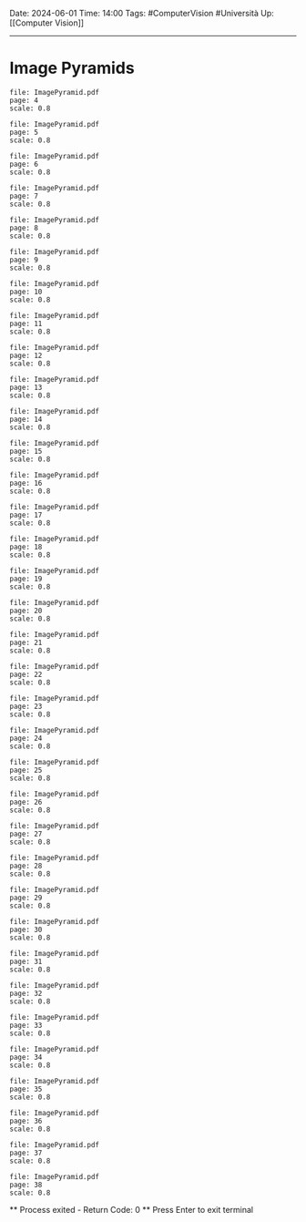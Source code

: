Date: 2024-06-01
Time: 14:00
Tags: #ComputerVision #Università 
Up: [[Computer Vision]]

---
# Image Pyramids


```slide-note 
file: ImagePyramid.pdf 
page: 4
scale: 0.8
```
```slide-note 
file: ImagePyramid.pdf 
page: 5
scale: 0.8
```
```slide-note 
file: ImagePyramid.pdf 
page: 6
scale: 0.8
```
```slide-note 
file: ImagePyramid.pdf 
page: 7
scale: 0.8
```
```slide-note 
file: ImagePyramid.pdf 
page: 8
scale: 0.8
```
```slide-note 
file: ImagePyramid.pdf 
page: 9
scale: 0.8
```
```slide-note 
file: ImagePyramid.pdf 
page: 10
scale: 0.8
```
```slide-note 
file: ImagePyramid.pdf 
page: 11
scale: 0.8
```
```slide-note 
file: ImagePyramid.pdf 
page: 12
scale: 0.8
```
```slide-note 
file: ImagePyramid.pdf 
page: 13
scale: 0.8
```
```slide-note 
file: ImagePyramid.pdf 
page: 14
scale: 0.8
```
```slide-note 
file: ImagePyramid.pdf 
page: 15
scale: 0.8
```
```slide-note 
file: ImagePyramid.pdf 
page: 16
scale: 0.8
```
```slide-note 
file: ImagePyramid.pdf 
page: 17
scale: 0.8
```
```slide-note 
file: ImagePyramid.pdf 
page: 18
scale: 0.8
```
```slide-note 
file: ImagePyramid.pdf 
page: 19
scale: 0.8
```
```slide-note 
file: ImagePyramid.pdf 
page: 20
scale: 0.8
```
```slide-note 
file: ImagePyramid.pdf 
page: 21
scale: 0.8
```
```slide-note 
file: ImagePyramid.pdf 
page: 22
scale: 0.8
```
```slide-note 
file: ImagePyramid.pdf 
page: 23
scale: 0.8
```
```slide-note 
file: ImagePyramid.pdf 
page: 24
scale: 0.8
```
```slide-note 
file: ImagePyramid.pdf 
page: 25
scale: 0.8
```
```slide-note 
file: ImagePyramid.pdf 
page: 26
scale: 0.8
```
```slide-note 
file: ImagePyramid.pdf 
page: 27
scale: 0.8
```
```slide-note 
file: ImagePyramid.pdf 
page: 28
scale: 0.8
```
```slide-note 
file: ImagePyramid.pdf 
page: 29
scale: 0.8
```
```slide-note 
file: ImagePyramid.pdf 
page: 30
scale: 0.8
```
```slide-note 
file: ImagePyramid.pdf 
page: 31
scale: 0.8
```
```slide-note 
file: ImagePyramid.pdf 
page: 32
scale: 0.8
```
```slide-note 
file: ImagePyramid.pdf 
page: 33
scale: 0.8
```
```slide-note 
file: ImagePyramid.pdf 
page: 34
scale: 0.8
```
```slide-note 
file: ImagePyramid.pdf 
page: 35
scale: 0.8
```
```slide-note 
file: ImagePyramid.pdf 
page: 36
scale: 0.8
```
```slide-note 
file: ImagePyramid.pdf 
page: 37
scale: 0.8
```
```slide-note 
file: ImagePyramid.pdf 
page: 38
scale: 0.8
```


** Process exited - Return Code: 0 **
Press Enter to exit terminal